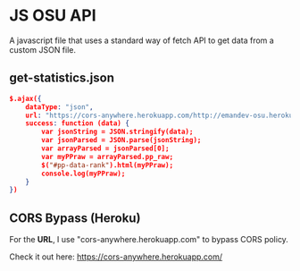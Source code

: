 # JS OSU API
A javascript file that uses a standard way of fetch API to get data from a custom JSON file.

## get-statistics.json

```json
$.ajax({
    dataType: "json",
    url: "https://cors-anywhere.herokuapp.com/http://emandev-osu.herokuapp.com/pp_raw/data.json", // CORS Bypass for Heroku APP
    success: function (data) {
        var jsonString = JSON.stringify(data);
        var jsonParsed = JSON.parse(jsonString);
        var arrayParsed = jsonParsed[0];
        var myPPraw = arrayParsed.pp_raw;
        $("#pp-data-rank").html(myPPraw);
        console.log(myPPraw);
    }
})
```

## CORS Bypass (Heroku)

For the **URL**, I use "cors-anywhere.herokuapp.com" to bypass CORS policy.

Check it out here: https://cors-anywhere.herokuapp.com/